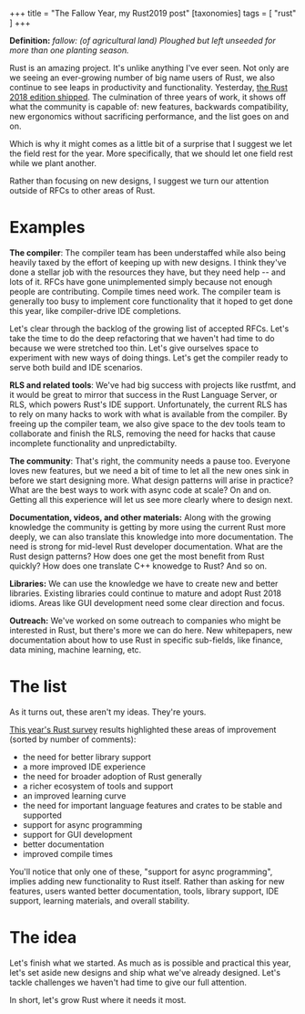 +++
title = "The Fallow Year, my Rust2019 post"
[taxonomies]
tags = [ "rust" ]
+++

__Definition:__ _fallow: (of agricultural land) Ploughed but left unseeded for more than one planting season._

Rust is an amazing project. It's unlike anything I've ever seen. Not only are we seeing an ever-growing number of big name users of Rust, we also continue to see leaps in productivity and functionality. Yesterday, [the Rust 2018 edition shipped](https://blog.rust-lang.org/2018/12/06/Rust-1.31-and-rust-2018.html). The culmination of three years of work, it shows off what the community is capable of: new features, backwards compatibility, new ergonomics without sacrificing performance, and the list goes on and on.

Which is why it might comes as a little bit of a surprise that I suggest we let the field rest for the year. More specifically, that we should let one field rest while we plant another.

Rather than focusing on new designs, I suggest we turn our attention outside of RFCs to other areas of Rust.  

# Examples

**The compiler**: The compiler team has been understaffed while also being heavily taxed by the effort of keeping up with new designs. I think they've done a stellar job with the resources they have, but they need help -- and lots of it. RFCs have gone unimplemented simply because not enough people are contributing. Compile times need work. The compiler team is generally too busy to implement core functionality that it hoped to get done this year, like compiler-drive IDE completions.

Let's clear through the backlog of the growing list of accepted RFCs. Let's take the time to do the deep refactoring that we haven't had time to do because we were stretched too thin. Let's give ourselves space to experiment with new ways of doing things. Let's get the compiler ready to serve both build and IDE scenarios.

**RLS and related tools**: We've had big success with projects like rustfmt, and it would be great to mirror that success in the Rust Language Server, or RLS, which powers Rust's IDE support. Unfortunately, the current RLS has to rely on many hacks to work with what is available from the compiler. By freeing up the compiler team, we also give space to the dev tools team to collaborate and finish the RLS, removing the need for hacks that cause incomplete functionality and unpredictabilty. 

**The community**: That's right, the community needs a pause too. Everyone loves new features, but we need a bit of time to let all the new ones sink in before we start designing more. What design patterns will arise in practice? What are the best ways to work with async code at scale? On and on. Getting all this experience will let us see more clearly where to design next.

**Documentation, videos, and other materials:** Along with the growing knowledge the community is getting by more using the current Rust more deeply, we can also translate this knowledge into more documentation. The need is strong for mid-level Rust developer documentation. What are the Rust design patterns? How does one get the most benefit from Rust quickly? How does one translate C++ knowedge to Rust? And so on.  

**Libraries:** We can use the knowledge we have to create new and better libraries. Existing libraries could continue to mature and adopt Rust 2018 idioms. Areas like GUI development need some clear direction and focus.

**Outreach:** We've worked on some outreach to companies who might be interested in Rust, but there's more we can do here. New whitepapers, new documentation about how to use Rust in specific sub-fields, like finance, data mining, machine learning, etc. 

# The list

As it turns out, these aren't my ideas. They're yours.  

[This year's Rust survey](https://blog.rust-lang.org/2018/11/27/Rust-survey-2018.html) results highlighted these areas of improvement (sorted by number of comments):

* the need for better library support
* a more improved IDE experience
* the need for broader adoption of Rust generally
* a richer ecosystem of tools and support
* an improved learning curve
* the need for important language features and crates to be stable and supported
* support for async programming
* support for GUI development
* better documentation
* improved compile times

You'll notice that only one of these, "support for async programming", implies adding new functionality to Rust itself. Rather than asking for new features, users wanted better documentation, tools, library support, IDE support, learning materials, and overall stability. 

# The idea

Let's finish what we started. As much as is possible and practical this year, let's set aside new designs and ship what we've already designed. Let's tackle challenges we haven't had time to give our full attention.

In short, let's grow Rust where it needs it most.

